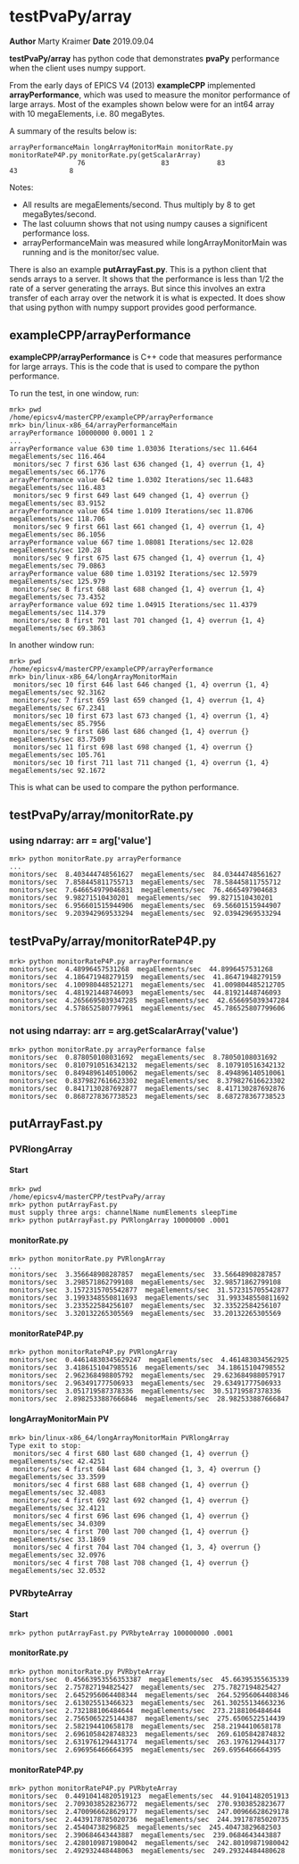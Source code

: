 # testPvaPy/array

**Author** Marty Kraimer
**Date** 2019.09.04

**testPvaPy/array** has python code that demonstrates **pvaPy** performance when the client uses numpy support.

From the early days of EPICS V4 (2013) **exampleCPP** implemented **arrayPerformance**,
which was used to measure the monitor performance of large arrays.
Most of the examples shown below were for an int64 array with 10 megaElements, i.e. 80 megaBytes.

A summary of the results below is:

```
arrayPerformanceMain longArrayMonitorMain monitorRate.py monitorRateP4P.py monitorRate.py(getScalarArray)
                 76                   83            83                43             8
```

Notes:

* All results are megaElements/second. Thus multiply by 8 to get megaBytes/second.
* The last coluumn shows that not using numpy causes a significent performance loss.
* arrayPerformanceMain was measured while longArrayMonitorMain was running and is the monitor/sec value.

There is also an example **putArrayFast.py**.
This is a python client that sends arrays to a server.
It shows that the performance is less than 1/2 the rate of a server generating the arrays.
But since this involves an extra transfer of each array over the network it is what is expected.
It does show that using python with numpy support provides good performance.

## exampleCPP/arrayPerformance

**exampleCPP/arrayPerformance** is C++ code that measures performance for large arrays.
This is the code that is used to compare the python performance.

To run the test, in one window, run:

```
mrk> pwd
/home/epicsv4/masterCPP/exampleCPP/arrayPerformance
mrk> bin/linux-x86_64/arrayPerformanceMain
arrayPerformance 10000000 0.0001 1 2
...
arrayPerformance value 630 time 1.03036 Iterations/sec 11.6464 megaElements/sec 116.464
 monitors/sec 7 first 636 last 636 changed {1, 4} overrun {1, 4} megaElements/sec 66.1776
arrayPerformance value 642 time 1.0302 Iterations/sec 11.6483 megaElements/sec 116.483
 monitors/sec 9 first 649 last 649 changed {1, 4} overrun {} megaElements/sec 83.9152
arrayPerformance value 654 time 1.0109 Iterations/sec 11.8706 megaElements/sec 118.706
 monitors/sec 9 first 661 last 661 changed {1, 4} overrun {1, 4} megaElements/sec 86.1056
arrayPerformance value 667 time 1.08081 Iterations/sec 12.028 megaElements/sec 120.28
 monitors/sec 9 first 675 last 675 changed {1, 4} overrun {1, 4} megaElements/sec 79.0863
arrayPerformance value 680 time 1.03192 Iterations/sec 12.5979 megaElements/sec 125.979
 monitors/sec 8 first 688 last 688 changed {1, 4} overrun {1, 4} megaElements/sec 73.4352
arrayPerformance value 692 time 1.04915 Iterations/sec 11.4379 megaElements/sec 114.379
 monitors/sec 8 first 701 last 701 changed {1, 4} overrun {1, 4} megaElements/sec 69.3863
```

In another window run:

```
mrk> pwd
/home/epicsv4/masterCPP/exampleCPP/arrayPerformance
mrk> bin/linux-x86_64/longArrayMonitorMain
 monitors/sec 10 first 646 last 646 changed {1, 4} overrun {1, 4} megaElements/sec 92.3162
 monitors/sec 7 first 659 last 659 changed {1, 4} overrun {1, 4} megaElements/sec 67.2341
 monitors/sec 10 first 673 last 673 changed {1, 4} overrun {1, 4} megaElements/sec 85.7956
 monitors/sec 9 first 686 last 686 changed {1, 4} overrun {} megaElements/sec 83.7509
 monitors/sec 11 first 698 last 698 changed {1, 4} overrun {} megaElements/sec 105.761
 monitors/sec 10 first 711 last 711 changed {1, 4} overrun {1, 4} megaElements/sec 92.1672

```

This is what can be used to compare the python performance.


## testPvaPy/array/monitorRate.py

### using ndarray: arr = arg['value']

```
mrk> python monitorRate.py arrayPerformance
...
monitors/sec  8.403444748561627  megaElements/sec  84.03444748561627
monitors/sec  7.858445811755713  megaElements/sec  78.58445811755712
monitors/sec  7.646654979046831  megaElements/sec  76.4665497904683
monitors/sec  9.98271510430201  megaElements/sec  99.8271510430201
monitors/sec  6.956601515944906  megaElements/sec  69.56601515944907
monitors/sec  9.203942969533294  megaElements/sec  92.03942969533294
```


## testPvaPy/array/monitorRateP4P.py


```
mrk> python monitorRateP4P.py arrayPerformance
monitors/sec  4.48996457531268  megaElements/sec  44.8996457531268
monitors/sec  4.186471948279159  megaElements/sec  41.86471948279159
monitors/sec  4.100980448521271  megaElements/sec  41.009804485212705
monitors/sec  4.481921448746093  megaElements/sec  44.81921448746093
monitors/sec  4.2656695039347285  megaElements/sec  42.656695039347284
monitors/sec  4.578652580779961  megaElements/sec  45.786525807799606
```

### not using ndarray: arr = arg.getScalarArray('value')

```
mrk> python monitorRate.py arrayPerformance false
monitors/sec  0.878050108031692  megaElements/sec  8.78050108031692
monitors/sec  0.8107910516342132  megaElements/sec  8.107910516342132
monitors/sec  0.8494896140510062  megaElements/sec  8.494896140510061
monitors/sec  0.8379827616623302  megaElements/sec  8.379827616623302
monitors/sec  0.8417130287692877  megaElements/sec  8.417130287692876
monitors/sec  0.8687278367738523  megaElements/sec  8.687278367738523
```


## putArrayFast.py

### PVRlongArray

#### Start 

```
mrk> pwd
/home/epicsv4/masterCPP/testPvaPy/array
mrk> python putArrayFast.py
must supply three args: channelName numElements sleepTime
mrk> python putArrayFast.py PVRlongArray 10000000 .0001
```

#### monitorRate.py

```
mrk> python monitorRate.py PVRlongArray
...
monitors/sec  3.356648908287857  megaElements/sec  33.56648908287857
monitors/sec  3.298571862799108  megaElements/sec  32.98571862799108
monitors/sec  3.1572315705542877  megaElements/sec  31.572315705542877
monitors/sec  3.1993348550811693  megaElements/sec  31.993348550811692
monitors/sec  3.233522584256107  megaElements/sec  32.33522584256107
monitors/sec  3.320132265305569  megaElements/sec  33.20132265305569
```

#### monitorRateP4P.py


```
mrk> python monitorRateP4P.py PVRlongArray
monitors/sec  0.44614830345629247  megaElements/sec  4.461483034562925
monitors/sec  3.4186151047985516  megaElements/sec  34.18615104798552
monitors/sec  2.962368498805792  megaElements/sec  29.623684988057917
monitors/sec  2.963491777506933  megaElements/sec  29.63491777506933
monitors/sec  3.051719587378336  megaElements/sec  30.51719587378336
monitors/sec  2.8982533887666846  megaElements/sec  28.982533887666847
```


#### longArrayMonitorMain PV


```
mrk> bin/linux-x86_64/longArrayMonitorMain PVRlongArray
Type exit to stop: 
 monitors/sec 4 first 680 last 680 changed {1, 4} overrun {} megaElements/sec 42.4251
 monitors/sec 4 first 684 last 684 changed {1, 3, 4} overrun {} megaElements/sec 33.3599
 monitors/sec 4 first 688 last 688 changed {1, 4} overrun {} megaElements/sec 32.4083
 monitors/sec 4 first 692 last 692 changed {1, 4} overrun {} megaElements/sec 32.4121
 monitors/sec 4 first 696 last 696 changed {1, 4} overrun {} megaElements/sec 34.0309
 monitors/sec 4 first 700 last 700 changed {1, 4} overrun {} megaElements/sec 33.1869
 monitors/sec 4 first 704 last 704 changed {1, 3, 4} overrun {} megaElements/sec 32.0976
 monitors/sec 4 first 708 last 708 changed {1, 4} overrun {} megaElements/sec 32.0532
```

### PVRbyteArray

#### Start

```
mrk> python putArrayFast.py PVRbyteArray 100000000 .0001
```

#### monitorRate.py

```
mrk> python monitorRate.py PVRbyteArray
monitors/sec  0.45663953556353387  megaElements/sec  45.66395355635339
monitors/sec  2.757827194825427  megaElements/sec  275.7827194825427
monitors/sec  2.6452956064408344  megaElements/sec  264.52956064408346
monitors/sec  2.613025513466323  megaElements/sec  261.30255134663236
monitors/sec  2.732188106484644  megaElements/sec  273.2188106484644
monitors/sec  2.7565065225144387  megaElements/sec  275.6506522514439
monitors/sec  2.582194410658178  megaElements/sec  258.2194410658178
monitors/sec  2.6961058428748323  megaElements/sec  269.6105842874832
monitors/sec  2.6319761294431774  megaElements/sec  263.1976129443177
monitors/sec  2.696956466664395  megaElements/sec  269.6956466664395
```

#### monitorRateP4P.py


```
mrk> python monitorRateP4P.py PVRbyteArray
monitors/sec  0.44910414820519123  megaElements/sec  44.91041482051913
monitors/sec  2.7093038528236772  megaElements/sec  270.9303852823677
monitors/sec  2.4700966628629177  megaElements/sec  247.00966628629178
monitors/sec  2.4439178785020736  megaElements/sec  244.39178785020735
monitors/sec  2.45404738296825  megaElements/sec  245.40473829682503
monitors/sec  2.390684643443887  megaElements/sec  239.0684643443887
monitors/sec  2.4280109871980042  megaElements/sec  242.80109871980042
monitors/sec  2.492932448448063  megaElements/sec  249.29324484480628
```




